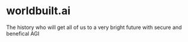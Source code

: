 # worldbuilt.ai
The history who will get all of us to a very bright future with secure and benefical AGI
